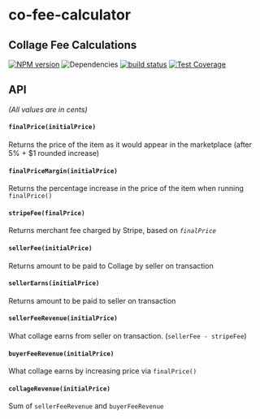 # co-fee-calculator
## Collage Fee Calculations

[![NPM version](https://img.shields.io/npm/v/@seabass/co-fee-calculator.svg)](https://www.npmjs.com/package/@seabass/co-fee-calculator) ![Dependencies](https://img.shields.io/david/sebastiansandqvist/co-fee-calculator.svg) [![build status](http://img.shields.io/travis/sebastiansandqvist/co-fee-calculator.svg)](https://travis-ci.org/sebastiansandqvist/co-fee-calculator) [![Test Coverage](https://codeclimate.com/github/sebastiansandqvist/co-fee-calculator/badges/coverage.svg)](https://codeclimate.com/github/sebastiansandqvist/co-fee-calculator/coverage)

## API
*(All values are in cents)*

#### `finalPrice(initialPrice)`
Returns the price of the item as it would appear in the marketplace (after 5% + $1 rounded increase)

#### `finalPriceMargin(initialPrice)`
Returns the percentage increase in the price of the item when running `finalPrice()`

#### `stripeFee(finalPrice)`
Returns merchant fee charged by Stripe, based on *`finalPrice`*

#### `sellerFee(initialPrice)`
Returns amount to be paid to Collage by seller on transaction

#### `sellerEarns(initialPrice)`
Returns amount to be paid to seller on transaction

#### `sellerFeeRevenue(initialPrice)`
What collage earns from seller on transaction. (`sellerFee - stripeFee`)

#### `buyerFeeRevenue(initialPrice)`
What collage earns by increasing price via `finalPrice()`

#### `collageRevenue(initialPrice)`
Sum of `sellerFeeRevenue` and `buyerFeeRevenue`
